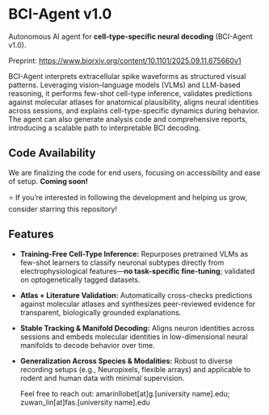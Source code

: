 # BCI-Agent v1.0

Autonomous AI agent for **cell-type-specific neural decoding** (BCI-Agent v1.0).

Preprint: https://www.biorxiv.org/content/10.1101/2025.09.11.675660v1

BCI-Agent interprets extracellular spike waveforms as structured visual patterns. Leveraging vision–language models (VLMs) and LLM-based reasoning, it performs few-shot cell-type inference, validates predictions against molecular atlases for anatomical plausibility, aligns neural identities across sessions, and explains cell-type-specific dynamics during behavior. The agent can also generate analysis code and comprehensive reports, introducing a scalable path to interpretable BCI decoding.

## Code Availability
We are finalizing the code for end users, focusing on accessibility and ease of setup. **Coming soon!**

⭐ If you’re interested in following the development and helping us grow, consider starring this repository!

## Features
- **Training-Free Cell-Type Inference:** Repurposes pretrained VLMs as few-shot learners to classify neuronal subtypes directly from electrophysiological features—**no task-specific fine-tuning**; validated on optogenetically tagged datasets.
- **Atlas + Literature Validation:** Automatically cross-checks predictions against molecular atlases and synthesizes peer-reviewed evidence for transparent, biologically grounded explanations.
- **Stable Tracking & Manifold Decoding:** Aligns neuron identities across sessions and embeds molecular identities in low-dimensional neural manifolds to decode behavior over time.
- **Generalization Across Species & Modalities:** Robust to diverse recording setups (e.g., Neuropixels, flexible arrays) and applicable to rodent and human data with minimal supervision.

  Feel free to reach out: amarinllobet[at]g.[university name].edu; zuwan_lin[at]fas.[university name].edu
